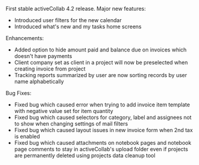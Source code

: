 First stable activeCollab 4.2 release. Major new features:

* Introduced user filters for the new calendar 
* Introduced what's new and my tasks home screens

Enhancements:

* Added option to hide amount paid and balance due on invoices which doesn't have payments
* Client company set as client in a project will now be preselected when creating invoice from project
* Tracking reports summarized by user are now sorting records by user name alphabetically

Bug Fixes:

* Fixed bug which caused error when trying to add invoice item template with negative value set for item quantity
* Fixed bug which caused selectors for category, label and assignees not to show when changing settings of mail filters
* Fixed bug which caused layout issues in new invoice form when 2nd tax is enabled
* Fixed bug which caused attachments on notebook pages and notebook page comments to stay in activeCollab's upload folder even if projects are permanently deleted using projects data cleanup tool